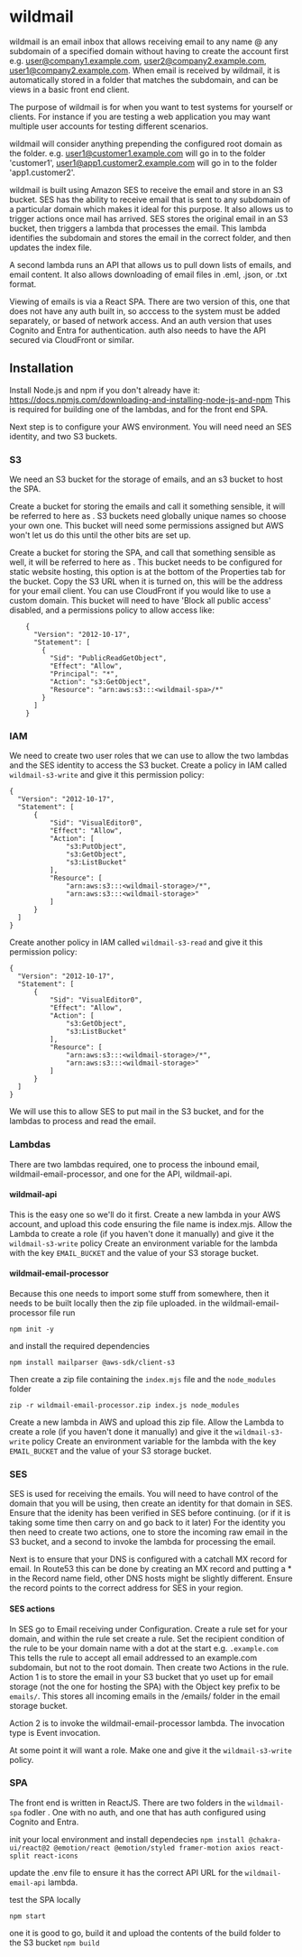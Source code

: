 # wildmail

wildmail is an email inbox that allows receiving email to any name @ any subdomain of a specified domain without having to create the account first e.g. user@company1.example.com, user2@company2.example.com, user1@company2.example.com. When email is received by wildmail, it is automatically stored in a folder that matches the subdomain, and can be views in a basic front end client.

The purpose of wildmail is for when you want to test systems for yourself or clients. For instance if you are testing a web application you may want multiple user accounts for testing different scenarios. 

wildmail will consider anything prepending the configured root domain as the folder.  e.g. user1@customer1.example.com will go in to the folder 'customer1', user1@app1.customer2.example.com will go in to the folder 'app1.customer2'.

wildmail is built using Amazon SES to receive the email and store in an S3 bucket. SES has the ability to receive email that is sent to any subdomain of a particular domain which makes it ideal for this purpose. It also allows us to trigger actions once mail has arrived. SES stores the original email in an S3 bucket, then triggers a lambda that processes the email. This lambda identifies the subdomain and stores the email in the correct folder, and then updates the index file.

A second lambda runs an API that allows us to pull down lists of emails, and email content. It also allows downloading of email files in .eml, .json, or .txt format.

Viewing of emails is via a React SPA. There are two version of this, one that does not have any auth built in, so acccess to the system must be added separately, or based of network access. And an auth version that uses Cognito and Entra for authentication. auth also needs to have the API secured via CloudFront or similar.

## Installation

Install Node.js and npm if you don't already have it: https://docs.npmjs.com/downloading-and-installing-node-js-and-npm
This is required for building one of the lambdas, and for the front end SPA. 

Next step is to configure your AWS environment. You will need need an SES identity, and two S3 buckets.

### S3
  We need an S3 bucket for the storage of emails, and an s3 bucket to host the SPA.

  Create a bucket for storing the emails and call it something sensible, it will be referred to here as <wildmail-storage>. S3 buckets need globally unique names so choose your own one. This bucket will need some permissions assigned but AWS won't let us do this until the other bits are set up.

  Create a bucket for storing the SPA, and call that something sensible as well, it will be referred to here as <wildmail-spa>. This bucket needs to be configured for static website hosting, this option is at the bottom of the Properties tab for the bucket. Copy the S3 URL when it is turned on, this will be the address for your email client. You can use CloudFront if you would like to use a custom domain.
    This bucket will need to have 'Block all public access' disabled, and a permissions policy to allow access like:
```
    {
      "Version": "2012-10-17",
      "Statement": [
        {
          "Sid": "PublicReadGetObject",
          "Effect": "Allow",
          "Principal": "*",
          "Action": "s3:GetObject",
          "Resource": "arn:aws:s3:::<wildmail-spa>/*"
        }
      ]
    }
```

### IAM

  We need to create two user roles that we can use to allow the two lambdas and the SES identity to access the S3 bucket.
  Create a policy in IAM called `wildmail-s3-write` and give it this permission policy:
  ```
  {
    "Version": "2012-10-17",
    "Statement": [
        {
            "Sid": "VisualEditor0",
            "Effect": "Allow",
            "Action": [
                "s3:PutObject",
                "s3:GetObject",
                "s3:ListBucket"
            ],
            "Resource": [
                "arn:aws:s3:::<wildmail-storage>/*",
                "arn:aws:s3:::<wildmail-storage>"
            ]
        }
    ]
}
```

Create another policy in IAM called `wildmail-s3-read` and give it this permission policy:

  ```
  {
    "Version": "2012-10-17",
    "Statement": [
        {
            "Sid": "VisualEditor0",
            "Effect": "Allow",
            "Action": [
                "s3:GetObject",
                "s3:ListBucket"
            ],
            "Resource": [
                "arn:aws:s3:::<wildmail-storage>/*",
                "arn:aws:s3:::<wildmail-storage>"
            ]
        }
    ]
  }
  ```

We will use this to allow SES to put mail in the S3 bucket, and for the lambdas to process and read the email. 


### Lambdas

  There are two lambdas required, one to process the inbound email, wildmail-email-processor, and one for the API, wildmail-api. 

  #### wildmail-api
  This is the easy one so we'll do it first. Create a new lambda in your AWS account, and upload this code ensuring the file name is index.mjs.
  Allow the Lambda to create a role (if you haven't done it manually) and give it the `wildmail-s3-write` policy
  Create an environment variable for the lambda with the key `EMAIL_BUCKET` and the value of your S3 storage bucket.

  #### wildmail-email-processor
  Because this one needs to import some stuff from somewhere, then it needs to be built locally then the zip file uploaded. 
  in the wildmail-email-processor file run
  
  `npm init -y`
  
  and install the required dependencies
  
  `npm install mailparser @aws-sdk/client-s3`
  
  Then create a zip file containing the `index.mjs` file and the `node_modules` folder
  
  `zip -r wildmail-email-processor.zip index.js node_modules`

  Create a new lambda in AWS and upload this zip file.
    Allow the Lambda to create a role (if you haven't done it manually) and give it the `wildmail-s3-write` policy
    Create an environment variable for the lambda with the key `EMAIL_BUCKET` and the value of your S3 storage bucket.


### SES
  SES is used for receiving the emails. You will need to have control of the domain that you will be using, then create an identity for that domain in SES. Ensure that the idenity has been verified in SES before continuing. (or if it is taking some time then carry on and go back to it later)
  For the identity you then need to create two actions, one to store the incoming raw email in the S3 bucket, and a second to invoke the lambda for processing the email.

  Next is to ensure that your DNS is configured with a catchall MX record for email. In Route53 this can be done by creating an MX record and putting a * in the Record name field, other DNS hosts might be slightly different. Ensure the record points to the correct address for SES in your region. 

#### SES actions

  In SES go to Email receiving under Configuration. Create a rule set for your domain, and within the rule set create a rule. Set the recipient condition of the rule to be your domain name with a dot at the start e.g. `.example.com` This tells the rule to accept all email addressed to an example.com subdomain, but not to the root domain.
  Then create two Actions in the rule. 
  Action 1 is to store the email in your S3 bucket that yo uset up for email storage (not the one for hosting the SPA) with the Object key prefix to be `emails/`. This stores all incoming emails in the /emails/ folder in the email storage bucket.

  Action 2 is to invoke the wildmail-email-processor lambda. The invocation type is Event invocation.

  At some point it will want a role. Make one and give it the `wildmail-s3-write` policy.

### SPA

The front end is written in ReactJS. 
There are two folders in the `wildmail-spa` fodler . One with no auth, and one that has auth configured using Cognito and Entra. 

init your local environment and install dependecies
`npm install @chakra-ui/react@2 @emotion/react @emotion/styled framer-motion axios react-split react-icons`

update the .env file to ensure it has the correct API URL for the `wildmail-email-api` lambda.

test the SPA locally

`npm start`

one it is good to go, build it and upload the contents of the build folder to the <wildmail-spa> S3 bucket
`npm build`

